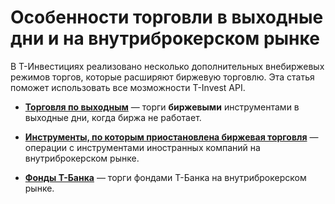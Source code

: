 # Особенности торговли в выходные дни и на внутриброкерском рынке

В Т-Инвестициях реализовано несколько дополнительных внебиржевых режимов торгов, которые расширяют биржевую торговлю.
Эта статья поможет использовать все мозможности T-Invest API.

* **[Торговля по выходным](/investAPI/weekend/)** — торги **биржевыми** инструментами в выходные дни, когда биржа не работает.

* **[Инструменты, по которым приостановлена биржевая торговля](/investAPI/held_instruments/)** — операции с инструментами
  иностранных компаний на внутриброкерском рынке.

* **[Фонды Т-Банка](/investAPI/tbank_fund/)** — торги фондами Т-Банка на внутриброкерском рынке.

